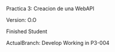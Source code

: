 Practica 3: Creacion de una WebAPI

Version: O.O 

Finished Student

ActualBranch: Develop
Working in P3-004
